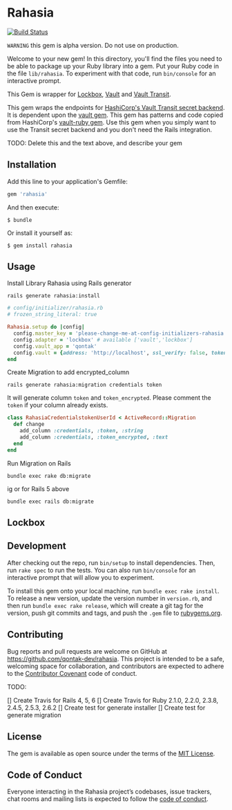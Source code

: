 # Rahasia

[![Build Status](https://travis-ci.org/qontak-dev/rahasia.svg?branch=master)](https://travis-ci.org/qontak-dev/rahasia)

`WARNING` this gem is alpha version. Do not use on production.

Welcome to your new gem! In this directory, you'll find the files you need to be able to package up your Ruby library into a gem. Put your Ruby code in the file `lib/rahasia`. To experiment with that code, run `bin/console` for an interactive prompt.

This Gem is wrapper for [Lockbox](https://github.com/ankane/lockbox), [Vault](https://github.com/hashicorp/vault-ruby) and [Vault Transit](https://github.com/jgaxn/vault-transit).

This gem wraps the endpoints for [HashiCorp's Vault Transit secret backend](https://www.vaultproject.io/docs/secrets/transit/). It is dependent upon the [vault gem](https://github.com/hashicorp/vault-ruby). This gem has patterns and code copied from HashiCorp's [vault-ruby gem](https://github.com/hashicorp/vault-rails). Use this gem when you simply want to use the Transit secret backend and you don't need the Rails integration.

TODO: Delete this and the text above, and describe your gem

## Installation

Add this line to your application's Gemfile:

```ruby
gem 'rahasia'
```

And then execute:

    $ bundle

Or install it yourself as:

    $ gem install rahasia

## Usage

Install Library Rahasia using Rails generator

```
rails generate rahasia:install
```

```ruby
# config/initializer/rahasia.rb
# frozen_string_literal: true

Rahasia.setup do |config|
  config.master_key = 'please-change-me-at-config-initializers-rahasia' # SecureRandom.hex(32)
  config.adapter = 'lockbox' # available ['vault','lockbox']
  config.vault_app = 'qontak'
  config.vault = {address: 'http://localhost', ssl_verify: false, token: 'token'}
end
```

Create Migration to add encrypted_column

```
rails generate rahasia:migration credentials token
```

It will generate column `token` and `token_encrypted`. Please comment the `token` if your column already exists.

```ruby
class RahasiaCredentialstokenUserId < ActiveRecord::Migration
  def change
    add_column :credentials, :token, :string
    add_column :credentials, :token_encrypted, :text
  end
end
```

Run Migration on Rails

```
bundle exec rake db:migrate
```
ig
or for Rails 5 above

```
bundle exec rails db:migrate
```

## Lockbox



##
## Development

After checking out the repo, run `bin/setup` to install dependencies. Then, run `rake spec` to run the tests. You can also run `bin/console` for an interactive prompt that will allow you to experiment.

To install this gem onto your local machine, run `bundle exec rake install`. To release a new version, update the version number in `version.rb`, and then run `bundle exec rake release`, which will create a git tag for the version, push git commits and tags, and push the `.gem` file to [rubygems.org](https://rubygems.org).

## Contributing

Bug reports and pull requests are welcome on GitHub at https://github.com/qontak-dev/rahasia. This project is intended to be a safe, welcoming space for collaboration, and contributors are expected to adhere to the [Contributor Covenant](http://contributor-covenant.org) code of conduct.

TODO:

[] Create Travis for Rails 4, 5, 6
[] Create Travis for Ruby 2.1.0, 2.2.0, 2.3.8, 2.4.5, 2.5.3, 2.6.2
[] Create test for generate installer
[] Create test for generate migration

## License

The gem is available as open source under the terms of the [MIT License](https://opensource.org/licenses/MIT).

## Code of Conduct

Everyone interacting in the Rahasia project’s codebases, issue trackers, chat rooms and mailing lists is expected to follow the [code of conduct](https://github.com/qontak-dev/rahasia/blob/master/CODE_OF_CONDUCT.md).
